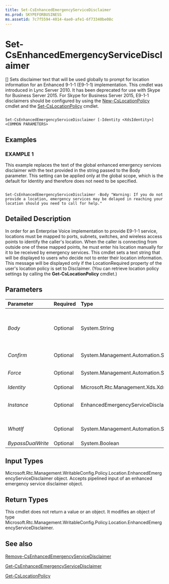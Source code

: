 ```yaml
---
title: Set-CsEnhancedEmergencyServiceDisclaimer
ms.prod: SKYPEFORBUSINESS
ms.assetid: 7c7f5594-4014-4ae0-afe1-6f73340be08c
---
```



# Set-CsEnhancedEmergencyServiceDisclaimer
[]
Sets disclaimer text that will be used globally to prompt for location information for an Enhanced 9-1-1 (E9-1-1) implementation. This cmdlet was introduced in Lync Server 2010. It has been deprecated for use with Skype for Business Server 2015. For Skype for Business Server 2015, E9-1-1 disclaimers should be configured by using the  [New-CsLocationPolicy](new-cslocationpolicy.md) cmdlet and the [Set-CsLocationPolicy](set-cslocationpolicy.md) cmdlet.
  
    
    


```

Set-CsEnhancedEmergencyServiceDisclaimer [-Identity <XdsIdentity>] <COMMON PARAMETERS>

```


## Examples


  
    
    

### EXAMPLE 1

This example replaces the text of the global enhanced emergency services disclaimer with the text provided in the string passed to the Body parameter. This setting can be applied only at the global scope, which is the default for Identity and therefore does not need to be specified.
  
    
    

```

Set-CsEnhancedEmergencyServiceDisclaimer -Body "Warning: If you do not provide a location, emergency services may be delayed in reaching your location should you need to call for help."
```


## Detailed Description

In order for an Enterprise Voice implementation to provide E9-1-1 service, locations must be mapped to ports, subnets, switches, and wireless access points to identify the caller's location. When the caller is connecting from outside one of these mapped points, he must enter his location manually for it to be received by emergency services. This cmdlet sets a text string that will be displayed to users who decide not to enter their location information. This message will be displayed only if the LocationRequired property of the user's location policy is set to Disclaimer. (You can retrieve location policy settings by calling the **Get-CsLocationPolicy** cmdlet.)
  
    
    

## Parameters



|**Parameter**|**Required**|**Type**|**Description**|
|:-----|:-----|:-----|:-----|
| _Body_ <br/> |Optional  <br/> |System.String  <br/> |A string containing information that will be displayed to users who are connected from locations that cannot be resolved by the location mapping (wiremap) who choose not to enter their location manually.  <br/> |
| _Confirm_ <br/> |Optional  <br/> |System.Management.Automation.SwitchParameter  <br/> |Prompts you for confirmation before executing the command.  <br/> |
| _Force_ <br/> |Optional  <br/> |System.Management.Automation.SwitchParameter  <br/> |Suppresses any confirmation prompts that would otherwise be displayed before making changes.  <br/> |
| _Identity_ <br/> |Optional  <br/> |Microsoft.Rtc.Management.Xds.XdsIdentity  <br/> |This will always be Global.  <br/> |
| _Instance_ <br/> |Optional  <br/> |EnhancedEmergencyServiceDisclaimer  <br/> |A reference to an enhanced emergency service disclaimer object. Must be of type EnhancedEmergencyServiceDisclaimer.  <br/> |
| _WhatIf_ <br/> |Optional  <br/> |System.Management.Automation.SwitchParameter  <br/> |Describes what would happen if you executed the command without actually executing the command.  <br/> |
| _BypassDualWrite_ <br/> |Optional  <br/> |System.Boolean  <br/> |PARAMVALUE: $true | $false  <br/> |
   

## Input Types

Microsoft.Rtc.Management.WritableConfig.Policy.Location.EnhancedEmergencyServiceDisclaimer object. Accepts pipelined input of an enhanced emergency service disclaimer object.
  
    
    

## Return Types

This cmdlet does not return a value or an object. It modifies an object of type Microsoft.Rtc.Management.WritableConfig.Policy.Location.EnhancedEmergencyServiceDisclaimer.
  
    
    

## See also


#### 


  
    
    
 [Remove-CsEnhancedEmergencyServiceDisclaimer](remove-csenhancedemergencyservicedisclaimer.md)
  
    
    
 [Get-CsEnhancedEmergencyServiceDisclaimer](get-csenhancedemergencyservicedisclaimer.md)
  
    
    
 [Get-CsLocationPolicy](get-cslocationpolicy.md)
